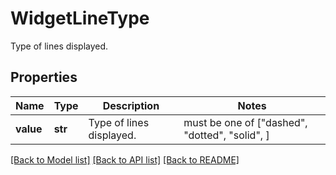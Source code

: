 # WidgetLineType

Type of lines displayed.

## Properties

| Name      | Type    | Description              | Notes                                          |
| --------- | ------- | ------------------------ | ---------------------------------------------- |
| **value** | **str** | Type of lines displayed. | must be one of ["dashed", "dotted", "solid", ] |

[[Back to Model list]](README.md#documentation-for-models) [[Back to API list]](README.md#documentation-for-api-endpoints) [[Back to README]](README.md)
